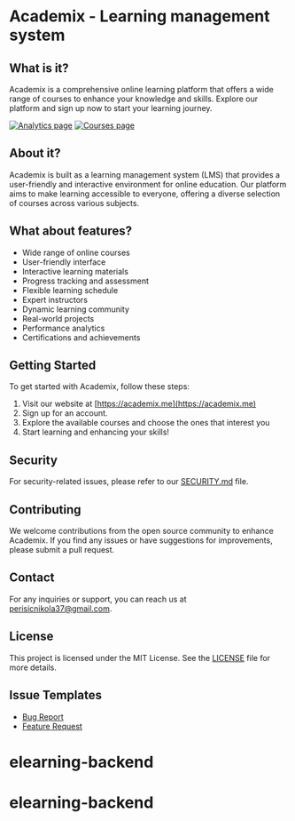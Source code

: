 # Academix - Learning management system

## What is it?
Academix is a comprehensive online learning platform that offers a wide range of courses to enhance your knowledge and skills. Explore our platform and sign up now to start your learning journey.

[![Analytics page](https://i.postimg.cc/zXNSwkR0/BRISI-1.png)](https://postimg.cc/qgm34yw3)
[![Courses page](https://i.postimg.cc/bvStfGtZ/BRISI-2.png)](https://postimg.cc/3y7Rgx9h)

## About it?

Academix is built as a learning management system (LMS) that provides a user-friendly and interactive environment for online education. Our platform aims to make learning accessible to everyone, offering a diverse selection of courses across various subjects.

## What about features?

- Wide range of online courses
- User-friendly interface
- Interactive learning materials
- Progress tracking and assessment
- Flexible learning schedule
- Expert instructors
- Dynamic learning community
- Real-world projects
- Performance analytics
- Certifications and achievements

## Getting Started

To get started with Academix, follow these steps:

1. Visit our website at [https://academix.me](https://academix.me)
2. Sign up for an account.
3. Explore the available courses and choose the ones that interest you
4. Start learning and enhancing your skills!

## Security
For security-related issues, please refer to our [SECURITY.md](./SECURITY.md) file.

## Contributing
We welcome contributions from the open source community to enhance Academix. If you find any issues or have suggestions for improvements, please submit a pull request.

## Contact
For any inquiries or support, you can reach us at perisicnikola37@gmail.com.

## License
This project is licensed under the MIT License. See the [LICENSE](LICENSE) file for more details.

## Issue Templates
- [Bug Report](./.github/ISSUE_TEMPLATE/bug_report.md)
- [Feature Request](./.github/ISSUE_TEMPLATE/feature_request.md)
# elearning-backend
# elearning-backend
